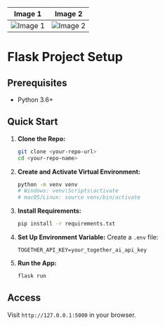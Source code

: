 
| Image 1 | Image 2 |
|:---:|:---:|
| ![Image 1](https://github.com/user-attachments/assets/b7f731a5-8455-4b99-be5d-4174bbb0ecf4) | ![Image 2](https://github.com/user-attachments/assets/2017912e-58ec-4792-952b-60d2570f49c1) |

# Flask Project Setup

## Prerequisites
- Python 3.6+

## Quick Start

1. **Clone the Repo:**
   ```bash
   git clone <your-repo-url>
   cd <your-repo-name>
   ```

2. **Create and Activate Virtual Environment:**
   ```bash
   python -m venv venv
   # Windows: venv\Scripts\activate
   # macOS/Linux: source venv/bin/activate
   ```

3. **Install Requirements:**
   ```bash
   pip install -r requirements.txt
   ```

4. **Set Up Environment Variable:**
   Create a `.env` file:
   ```
   TOGETHER_API_KEY=your_together_ai_api_key
   ```

5. **Run the App:**
   ```bash
   flask run
   ```

## Access
Visit `http://127.0.0.1:5000` in your browser.
